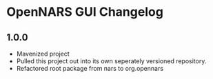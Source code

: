 # OpenNARS GUI Changelog

## 1.0.0

* Mavenized project
* Pulled this project out into its own seperately versioned repository.
* Refactored root package from nars to org.opennars

